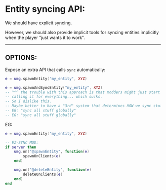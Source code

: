 

# Entity syncing API:

We should have explicit syncing.

However, we should also provide implicit tools for syncing entities
implicitly when the player "just wants it to work".

----

## OPTIONS:

Expose an extra API that calls `sync` automatically:
```lua
e = umg.spawnEntity("my_entity", XYZ)

e = umg.spawnAndSyncEntity("my_entity", XYZ)
-- ^^^ the trouble with this approach is that modders might just start
-- calling it for everything... which sucks.
-- So I dislike this.
-- Maybe better to have a "3rd" system that determines HOW we sync stuff.
-- EG: "sync all stuff globally"
-- EG: "sync all stuff globally"
```

EG:
```lua
e = umg.spawnEntity("my_entity", XYZ)

-- EZ-SYNC MOD:
if server then
    umg.on("@spawnEntity", function(e)
        spawnOnClients(e)
    end)

    umg.on("@deleteEntity", function(e)
        deleteOnClients(e)
    end)
end
```




